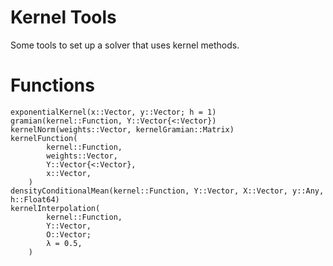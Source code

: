 # Kernel Tools

Some tools to set up a solver that uses kernel methods.

# Functions

```@docs
exponentialKernel(x::Vector, y::Vector; h = 1)
gramian(kernel::Function, Y::Vector{<:Vector})
kernelNorm(weights::Vector, kernelGramian::Matrix)
kernelFunction(
		kernel::Function,
		weights::Vector,
		Y::Vector{<:Vector},
		x::Vector,
	)
densityConditionalMean(kernel::Function, Y::Vector, X::Vector, y::Any, h::Float64)
kernelInterpolation(
		kernel::Function,
		Y::Vector,
		O::Vector;
		λ = 0.5,
	)
```